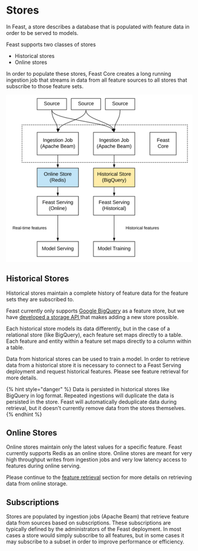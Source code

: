 # Stores

In Feast, a store describes a database that is populated with feature data in order to be served to models.

Feast supports two classes of stores

* Historical stores
* Online stores

In order to populate these stores, Feast Core creates a long running ingestion job that streams in data from all feature sources to all stores that subscribe to those feature sets.

![](../.gitbook/assets/image%20%282%29%20%283%29.png)

## Historical Stores

Historical stores maintain a complete history of feature data for the feature sets they are subscribed to.

Feast currently only supports [Google BigQuery](https://cloud.google.com/bigquery) as a feature store, but we have [developed a storage API ](https://github.com/gojek/feast/issues/482)that makes adding a new store possible.

Each historical store models its data differently, but in the case of a relational store \(like BigQuery\), each feature set maps directly to a table. Each feature and entity within a feature set maps directly to a column within a table.

Data from historical stores can be used to train a model. In order to retrieve data from a historical store it is necessary to connect to a Feast Serving deployment and request historical features. Please see feature retrieval for more details.

{% hint style="danger" %}
Data is persisted in historical stores like BigQuery in log format. Repeated ingestions will duplicate the data is persisted in the store. Feast will automatically deduplicate data during retrieval, but it doesn't currently remove data from the stores themselves.
{% endhint %}

## Online Stores

Online stores maintain only the latest values for a specific feature. Feast currently supports Redis as an online store. Online stores are meant for very high throughput writes from ingestion jobs and very low latency access to features during online serving.

Please continue to the [feature retrieval](feature-retrieval.md) section for more details on retrieving data from online storage.

## Subscriptions

Stores are populated by ingestion jobs \(Apache Beam\) that retrieve feature data from sources based on subscriptions. These subscriptions are typically defined by the administrators of the Feast deployment. In most cases a store would simply subscribe to all features, but in some cases it may subscribe to a subset in order to improve performance or efficiency.

